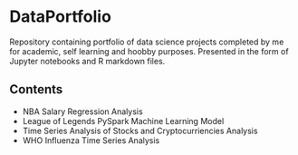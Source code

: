 # DataPortfolio

Repository containing portfolio of data science projects completed by me for academic, self learning and hoobby purposes. Presented in the form of Jupyter notebooks and R markdown files. 

## Contents 
<ul> 
  <li>NBA Salary Regression Analysis</li>
  <li>League of Legends PySpark Machine Learning Model</li>
  <li>Time Series Analysis of Stocks and Cryptocurriencies Analysis</li>
  <li>WHO Influenza Time Series Analysis</li>
 </ul>
